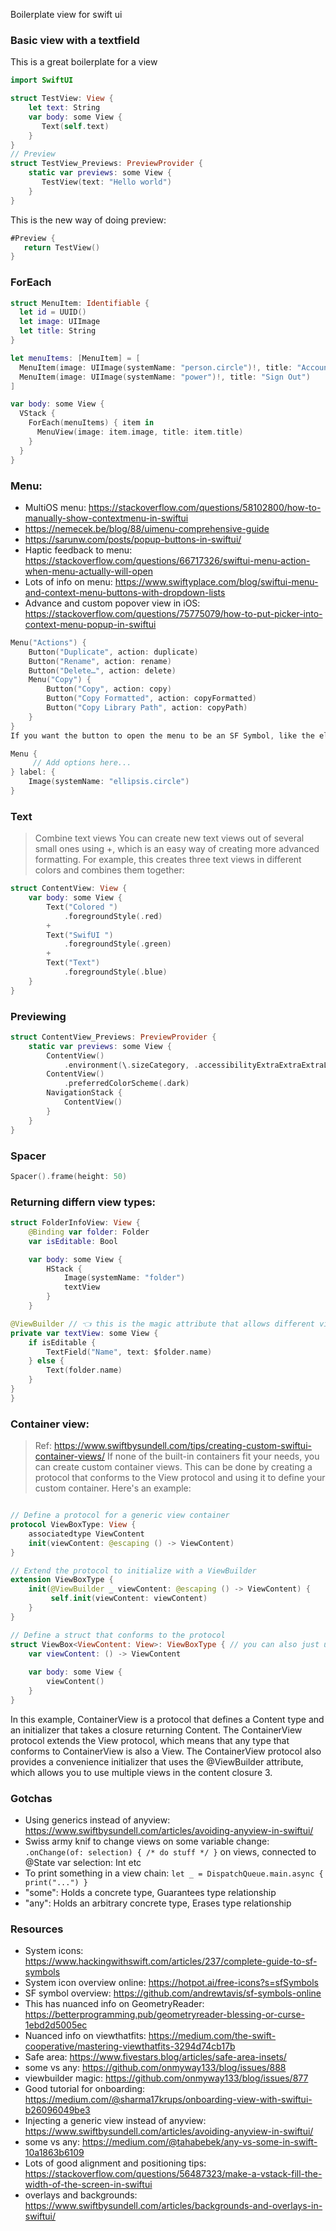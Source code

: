 Boilerplate view for swift ui<!--more-->

### Basic view with a textfield 
This is a great boilerplate for a view
```swift
import SwiftUI

struct TestView: View {
    let text: String
    var body: some View {
       Text(self.text)
    }
}
// Preview 
struct TestView_Previews: PreviewProvider {
    static var previews: some View {
       TestView(text: "Hello world")
    }
}
```

This is the new way of doing preview:
```swift
#Preview {
   return TestView()
}
```

### ForEach
```swift
struct MenuItem: Identifiable {
  let id = UUID()
  let image: UIImage
  let title: String
}

let menuItems: [MenuItem] = [
  MenuItem(image: UIImage(systemName: "person.circle")!, title: "Account"),
  MenuItem(image: UIImage(systemName: "power")!, title: "Sign Out")
]

var body: some View {     
  VStack {        
    ForEach(menuItems) { item in
      MenuView(image: item.image, title: item.title)
    }
  }
}
```

### Menu:
- MultiOS menu: https://stackoverflow.com/questions/58102800/how-to-manually-show-contextmenu-in-swiftui
- https://nemecek.be/blog/88/uimenu-comprehensive-guide
- https://sarunw.com/posts/popup-buttons-in-swiftui/
- Haptic feedback to menu: https://stackoverflow.com/questions/66717326/swiftui-menu-action-when-menu-actually-will-open
- Lots of info on menu: https://www.swiftyplace.com/blog/swiftui-menu-and-context-menu-buttons-with-dropdown-lists
- Advance and custom popover view in iOS: https://stackoverflow.com/questions/75775079/how-to-put-picker-into-context-menu-popup-in-swiftui


```swift
Menu("Actions") {
    Button("Duplicate", action: duplicate)
    Button("Rename", action: rename)
    Button("Delete…", action: delete)
    Menu("Copy") {
        Button("Copy", action: copy)
        Button("Copy Formatted", action: copyFormatted)
        Button("Copy Library Path", action: copyPath)
    }
}
If you want the button to open the menu to be an SF Symbol, like the ellipse with the three dots, you can call Menu a bit differently:

Menu {
     // Add options here...
} label: {
    Image(systemName: "ellipsis.circle")
}
```

### Text

> Combine text views
You can create new text views out of several small ones using +, which is an easy way of creating more advanced formatting. For example, this creates three text views in different colors and combines them together:

```swift
struct ContentView: View {
    var body: some View {
        Text("Colored ")
            .foregroundStyle(.red)
        +
        Text("SwifUI ")
            .foregroundStyle(.green)
        +
        Text("Text")
            .foregroundStyle(.blue)
    }
}
```

### Previewing
```swift
struct ContentView_Previews: PreviewProvider {
    static var previews: some View {
        ContentView()
            .environment(\.sizeCategory, .accessibilityExtraExtraExtraLarge)
        ContentView()
            .preferredColorScheme(.dark)
        NavigationStack {
            ContentView()
        }
    }
}
```

### Spacer
```swift
Spacer().frame(height: 50)
```

### Returning differn view types:

```swift
struct FolderInfoView: View {
    @Binding var folder: Folder
    var isEditable: Bool

    var body: some View {
        HStack {
            Image(systemName: "folder")
            textView
        }
    }

@ViewBuilder // 👈 this is the magic attribute that allows different view types, see: https://www.swiftbysundell.com/articles/avoiding-anyview-in-swiftui/
private var textView: some View {
    if isEditable {
        TextField("Name", text: $folder.name)
    } else {
        Text(folder.name)
    }
}
}
``` 

### Container view:
> Ref: https://www.swiftbysundell.com/tips/creating-custom-swiftui-container-views/
If none of the built-in containers fit your needs, you can create custom container views. This can be done by creating a protocol that conforms to the View protocol and using it to define your custom container. Here's an example:

```swift

// Define a protocol for a generic view container
protocol ViewBoxType: View {
    associatedtype ViewContent
    init(viewContent: @escaping () -> ViewContent)
}

// Extend the protocol to initialize with a ViewBuilder
extension ViewBoxType {
    init(@ViewBuilder _ viewContent: @escaping () -> ViewContent) {
         self.init(viewContent: viewContent)
    }
}

// Define a struct that conforms to the protocol
struct ViewBox<ViewContent: View>: ViewBoxType { // you can also just use :View here
    var viewContent: () -> ViewContent
    
    var body: some View {
        viewContent()
    }
}

```
In this example, ContainerView is a protocol that defines a Content type and an initializer that takes a closure returning Content. The ContainerView protocol extends the View protocol, which means that any type that conforms to ContainerView is also a View. The ContainerView protocol also provides a convenience initializer that uses the @ViewBuilder attribute, which allows you to use multiple views in the content closure 3.

### Gotchas
- Using generics instead of anyview: https://www.swiftbysundell.com/articles/avoiding-anyview-in-swiftui/
- Swiss army knif to change views on some variable change: `.onChange(of: selection) { /* do stuff */ }` on views, connected to @State var selection: Int etc
- To print something in a view chain: `let _ = DispatchQueue.main.async { print("...") }`
- "some": Holds a concrete type, Guarantees type relationship 
- "any": Holds an arbitrary concrete type, Erases type relationship

### Resources
- System icons: https://www.hackingwithswift.com/articles/237/complete-guide-to-sf-symbols
- System icon overview online: https://hotpot.ai/free-icons?s=sfSymbols
- SF symbol overview: https://github.com/andrewtavis/sf-symbols-online
- This has nuanced info on GeometryReader: https://betterprogramming.pub/geometryreader-blessing-or-curse-1ebd2d5005ec
- Nuanced info on viewthatfits: https://medium.com/the-swift-cooperative/mastering-viewthatfits-3294d74cb17b
- Safe area: https://www.fivestars.blog/articles/safe-area-insets/
- some vs any: https://github.com/onmyway133/blog/issues/888
- viewbuilder magic: https://github.com/onmyway133/blog/issues/877
- Good tutorial for onboarding: https://medium.com/@sharma17krups/onboarding-view-with-swiftui-b26096049be3
- Injecting a generic view instead of anyview: https://www.swiftbysundell.com/articles/avoiding-anyview-in-swiftui/
- some vs any: https://medium.com/@tahabebek/any-vs-some-in-swift-10a1863b6109
- Lots of good alignment and positioning tips: https://stackoverflow.com/questions/56487323/make-a-vstack-fill-the-width-of-the-screen-in-swiftui
- overlays and backgrounds: https://www.swiftbysundell.com/articles/backgrounds-and-overlays-in-swiftui/